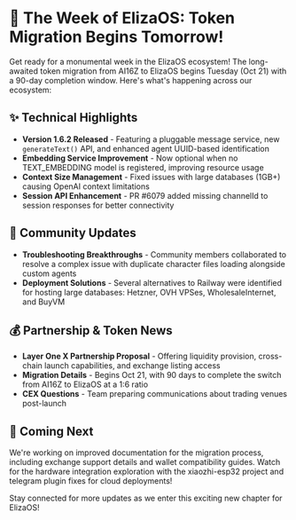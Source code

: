 # 🚀 The Week of ElizaOS: Token Migration Begins Tomorrow!

Get ready for a monumental week in the ElizaOS ecosystem! The long-awaited token migration from AI16Z to ElizaOS begins Tuesday (Oct 21) with a 90-day completion window. Here's what's happening across our ecosystem:

## ✨ Technical Highlights
- **Version 1.6.2 Released** - Featuring a pluggable message service, new `generateText()` API, and enhanced agent UUID-based identification
- **Embedding Service Improvement** - Now optional when no TEXT_EMBEDDING model is registered, improving resource usage
- **Context Size Management** - Fixed issues with large databases (1GB+) causing OpenAI context limitations 
- **Session API Enhancement** - PR #6079 added missing channelId to session responses for better connectivity

## 🤝 Community Updates
- **Troubleshooting Breakthroughs** - Community members collaborated to resolve a complex issue with duplicate character files loading alongside custom agents
- **Deployment Solutions** - Several alternatives to Railway were identified for hosting large databases: Hetzner, OVH VPSes, WholesaleInternet, and BuyVM

## 💰 Partnership & Token News
- **Layer One X Partnership Proposal** - Offering liquidity provision, cross-chain launch capabilities, and exchange listing access
- **Migration Details** - Begins Oct 21, with 90 days to complete the switch from AI16Z to ElizaOS at a 1:6 ratio
- **CEX Questions** - Team preparing communications about trading venues post-launch

## 🔮 Coming Next
We're working on improved documentation for the migration process, including exchange support details and wallet compatibility guides. Watch for the hardware integration exploration with the xiaozhi-esp32 project and telegram plugin fixes for cloud deployments!

Stay connected for more updates as we enter this exciting new chapter for ElizaOS!